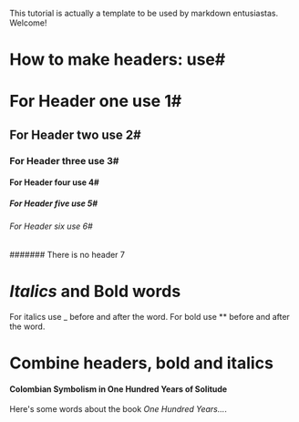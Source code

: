 This tutorial is actually a template to be used by markdown entusiastas. 
Welcome!

# How to make headers: use#

# For Header one use 1#
## For Header two use 2#
### For Header three use 3#
#### For Header four use 4#
##### For Header five use 5#
###### For Header six use 6#
####### There is no header 7

# _Italics_ and Bold words
For italics use _ before and after the word.
For bold use ** before and after the word.

# Combine headers, bold and italics
#### Colombian Symbolism in One Hundred Years of Solitude
Here's some words about the book _One Hundred Years..._.

